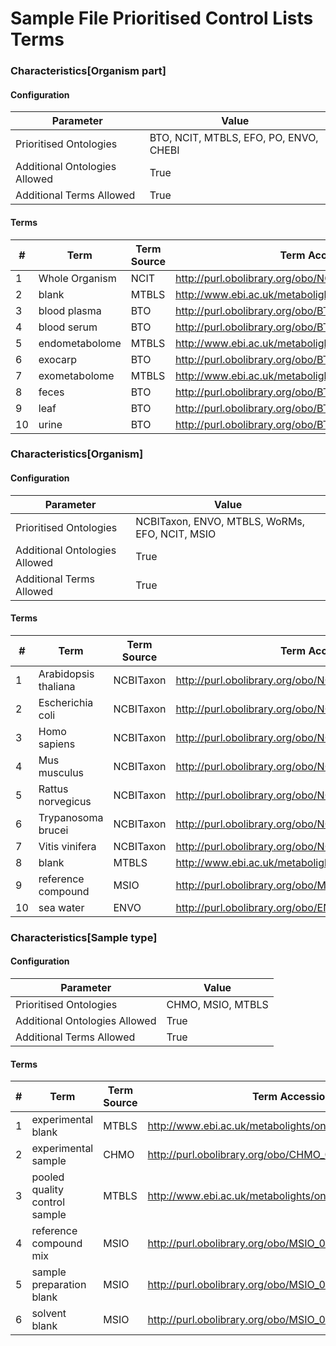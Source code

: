 # Sample File Prioritised Control Lists Terms

### Characteristics[Organism part] 


#### Configuration 

| Parameter | Value  |
|--------|--------|
| Prioritised Ontologies | BTO, NCIT, MTBLS, EFO, PO, ENVO, CHEBI|
| Additional Ontologies Allowed | True|
| Additional Terms Allowed | True|


#### Terms 

| # |Term  | Term Source  | Term Accession |
|---|------|--------------|----------------|
| 1 | Whole Organism | NCIT | http://purl.obolibrary.org/obo/NCIT_C13413 |
| 2 | blank | MTBLS | http://www.ebi.ac.uk/metabolights/ontology/MTBLS_002304 |
| 3 | blood plasma | BTO | http://purl.obolibrary.org/obo/BTO_0000131 |
| 4 | blood serum | BTO | http://purl.obolibrary.org/obo/BTO_0000133 |
| 5 | endometabolome | MTBLS | http://www.ebi.ac.uk/metabolights/ontology/MTBLS_000125 |
| 6 | exocarp | BTO | http://purl.obolibrary.org/obo/BTO_0000733 |
| 7 | exometabolome | MTBLS | http://www.ebi.ac.uk/metabolights/ontology/MTBLS_000131 |
| 8 | feces | BTO | http://purl.obolibrary.org/obo/BTO_0000440 |
| 9 | leaf | BTO | http://purl.obolibrary.org/obo/BTO_0000713 |
| 10 | urine | BTO | http://purl.obolibrary.org/obo/BTO_0001419 |

### Characteristics[Organism] 


#### Configuration 

| Parameter | Value  |
|--------|--------|
| Prioritised Ontologies | NCBITaxon, ENVO, MTBLS, WoRMs, EFO, NCIT, MSIO|
| Additional Ontologies Allowed | True|
| Additional Terms Allowed | True|


#### Terms 

| # |Term  | Term Source  | Term Accession |
|---|------|--------------|----------------|
| 1 | Arabidopsis thaliana | NCBITaxon | http://purl.obolibrary.org/obo/NCBITaxon_3702 |
| 2 | Escherichia coli | NCBITaxon | http://purl.obolibrary.org/obo/NCBITaxon_562 |
| 3 | Homo sapiens | NCBITaxon | http://purl.obolibrary.org/obo/NCBITaxon_9606 |
| 4 | Mus musculus | NCBITaxon | http://purl.obolibrary.org/obo/NCBITaxon_10090 |
| 5 | Rattus norvegicus | NCBITaxon | http://purl.obolibrary.org/obo/NCBITaxon_10116 |
| 6 | Trypanosoma brucei | NCBITaxon | http://purl.obolibrary.org/obo/NCBITaxon_5691 |
| 7 | Vitis vinifera | NCBITaxon | http://purl.obolibrary.org/obo/NCBITaxon_29760 |
| 8 | blank | MTBLS | http://www.ebi.ac.uk/metabolights/ontology/MTBLS_002304 |
| 9 | reference compound | MSIO | http://purl.obolibrary.org/obo/MSIO_0000023 |
| 10 | sea water | ENVO | http://purl.obolibrary.org/obo/ENVO_00002149 |

### Characteristics[Sample type] 


#### Configuration 

| Parameter | Value  |
|--------|--------|
| Prioritised Ontologies | CHMO, MSIO, MTBLS|
| Additional Ontologies Allowed | True|
| Additional Terms Allowed | True|


#### Terms 

| # |Term  | Term Source  | Term Accession |
|---|------|--------------|----------------|
| 1 | experimental blank | MTBLS | http://www.ebi.ac.uk/metabolights/ontology/MTBLS_000218 |
| 2 | experimental sample | CHMO | http://purl.obolibrary.org/obo/CHMO_0002746 |
| 3 | pooled quality control sample | MTBLS | http://www.ebi.ac.uk/metabolights/ontology/MTBLS_001090 |
| 4 | reference compound mix | MSIO | http://purl.obolibrary.org/obo/MSIO_0000024 |
| 5 | sample preparation blank | MSIO | http://purl.obolibrary.org/obo/MSIO_0000025 |
| 6 | solvent blank | MSIO | http://purl.obolibrary.org/obo/MSIO_0000026 |
